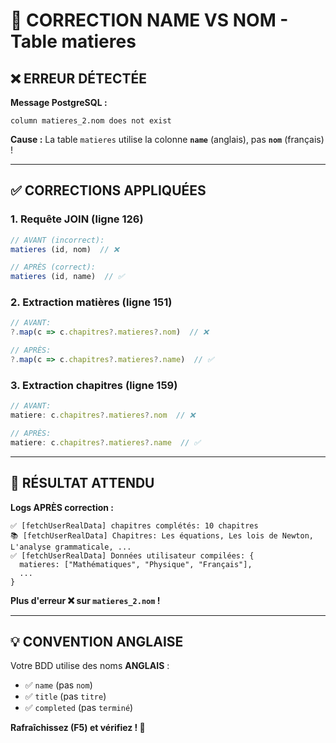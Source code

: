 # 🔧 CORRECTION NAME VS NOM - Table matieres

## ❌ ERREUR DÉTECTÉE

**Message PostgreSQL :**
```
column matieres_2.nom does not exist
```

**Cause :** La table `matieres` utilise la colonne **`name`** (anglais), pas **`nom`** (français) !

---

## ✅ CORRECTIONS APPLIQUÉES

### 1. **Requête JOIN** (ligne 126)
```javascript
// AVANT (incorrect):
matieres (id, nom)  // ❌

// APRÈS (correct):
matieres (id, name)  // ✅
```

### 2. **Extraction matières** (ligne 151)
```javascript
// AVANT:
?.map(c => c.chapitres?.matieres?.nom)  // ❌

// APRÈS:
?.map(c => c.chapitres?.matieres?.name)  // ✅
```

### 3. **Extraction chapitres** (ligne 159)
```javascript
// AVANT:
matiere: c.chapitres?.matieres?.nom  // ❌

// APRÈS:
matiere: c.chapitres?.matieres?.name  // ✅
```

---

## 🎯 RÉSULTAT ATTENDU

**Logs APRÈS correction :**
```
✅ [fetchUserRealData] chapitres complétés: 10 chapitres
📚 [fetchUserRealData] Chapitres: Les équations, Les lois de Newton, L'analyse grammaticale, ...
✅ [fetchUserRealData] Données utilisateur compilées: {
  matieres: ["Mathématiques", "Physique", "Français"],
  ...
}
```

**Plus d'erreur ❌ sur `matieres_2.nom` !**

---

## 💡 CONVENTION ANGLAISE

Votre BDD utilise des noms **ANGLAIS** :
- ✅ `name` (pas `nom`)
- ✅ `title` (pas `titre`)
- ✅ `completed` (pas `terminé`)

**Rafraîchissez (F5) et vérifiez ! 🚀**
